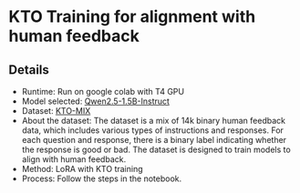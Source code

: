 # KTO Training for alignment with human feedback

## Details

- Runtime: Run on google colab with T4 GPU
- Model selected: [Qwen2.5-1.5B-Instruct](https://huggingface.co/unsloth/Qwen2.5-1.5B-Instruct)
- Dataset: [KTO-MIX](https://huggingface.co/datasets/trl-lib/kto-mix-14k)
- About the dataset: The dataset is a mix of 14k binary human feedback data, which includes various types of instructions and responses. For each question and response, there is a binary label indicating whether the response is good or bad. The dataset is designed to train models to align with human feedback.
- Method: LoRA with KTO training
- Process: Follow the steps in the notebook.
